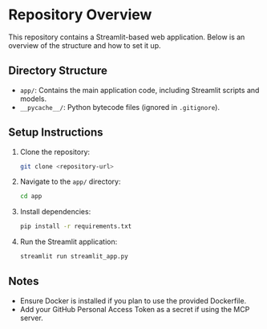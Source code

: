 # Repository Overview

This repository contains a Streamlit-based web application. Below is an overview of the structure and how to set it up.

## Directory Structure
- `app/`: Contains the main application code, including Streamlit scripts and models.
- `__pycache__/`: Python bytecode files (ignored in `.gitignore`).

## Setup Instructions
1. Clone the repository:
   ```bash
   git clone <repository-url>
   ```
2. Navigate to the `app/` directory:
   ```bash
   cd app
   ```
3. Install dependencies:
   ```bash
   pip install -r requirements.txt
   ```
4. Run the Streamlit application:
   ```bash
   streamlit run streamlit_app.py
   ```

## Notes
- Ensure Docker is installed if you plan to use the provided Dockerfile.
- Add your GitHub Personal Access Token as a secret if using the MCP server.